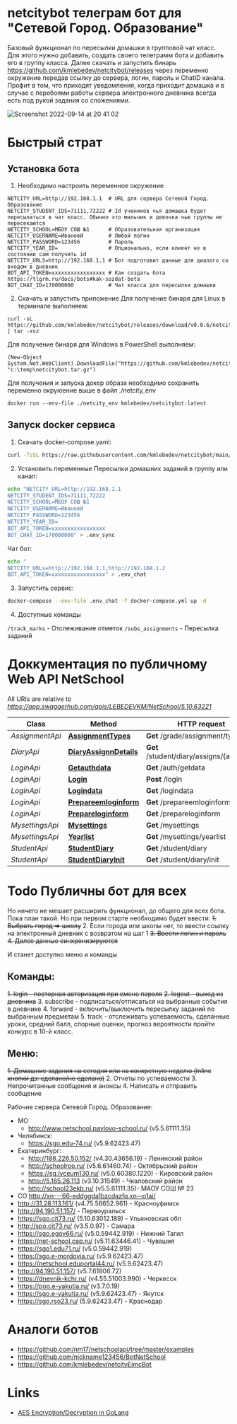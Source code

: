 # netcitybot телеграм бот для "Сетевой Город. Образование"

Базовый функционал по пересылки домашки в групповой чат класс.
Для этого нужно добавить, создать своего телеграмм бота и добавить его в группу класса.
Далее скачать и запустить бинарь https://github.com/kmlebedev/netcitybot/releases через переменно окружение передав ссылку до сервера, логин, пароль и ChatID канала.
Профит в том, что приходят уведомления, когда приходит домашка и в случае с перебоями работы сервера электронного дневника всегда есть под рукой задания со сложениями.

![Screenshot 2022-09-14 at 20 41 02](https://user-images.githubusercontent.com/9497591/190201195-276ee759-4b92-4f5c-bb31-a196b18246a0.png)

# Быстрый страт
## Установка бота
1. Необходимо настроить переменное окружение
```
NETCITY_URL=http://192.168.1.1  # URL для сервера Сетевой Город. Образование
NETCITY_STUDENT_IDS=71111,72222 # Id учеников чья домашка будет пересылаться в чат класс. Обычно это мальчик и девочка чью группы не пересекаются
NETCITY_SCHOOL=МБОУ СОШ №1      # Образовательная организация 
NETCITY_USERNAME=ИвановИ        # Любой логин
NETCITY_PASSWORD=123456         # Пароль
NETCITY_YEAR_ID=                # Опционально, если клиент не в состоянии сам получить id
NETCITY_URLS=http://192.168.1.1 # Бот подготовит данные для диалого со входом в дневник
BOT_API_TOKEN=xxxxxxxxxxxxxxxxx # Как создать бота https://tlgrm.ru/docs/bots#kak-sozdat-bota
BOT_CHAT_ID=170000000           # Чат класса для пересылки домашки                                                
```
2. Скачать и запустить приложение
Для получение бинаря для Linux в терминале выполняем:
```
curl -sL https://github.com/kmlebedev/netcitybot/releases/download/v0.0.6/netcitybot_linux_amd64.tar.gz | tar -xvz
```
Для получение бинаря для Windows в PowerShell выполняем:
```
(New-Object System.Net.WebClient).DownloadFile("https://github.com/kmlebedev/netcitybot/releases/download/v0.0.6/netcitybot_windows_amd64.zip", "c:\temp\netcitybot.tar.gz")
```
Для получения и запуска докер образа необходимо сохранить переменно окруюение выше в файл ./netcity_env
```
docker run --env-file ./netcity_env kmlebedev/netcitybot:latest 
```

## Запуск docker сервиса 
1. Скачать docker-compose.yaml:
```bash
curl -fsSL https://raw.githubusercontent.com/kmlebedev/netcitybot/main/docker/docker-compose.yml -o docker-compose.yml
```
2. Установить переменные
Пересылки домашних заданий в группу или канал:
```bash
echo "NETCITY_URL=http://192.168.1.1
NETCITY_STUDENT_IDS=71111,72222
NETCITY_SCHOOL=МБОУ СОШ №1
NETCITY_USERNAME=ИвановИ
NETCITY_PASSWORD=123456
NETCITY_YEAR_ID=
BOT_API_TOKEN=xxxxxxxxxxxxxxxxx
BOT_CHAT_ID=170000000" > .env_sync
```

Чат бот:
```bash
echo "
NETCITY_URLs=http://192.168.1.1,http://192.168.1.2
BOT_API_TOKEN=xxxxxxxxxxxxxxxxx" > .env_chat
```

3. Запустить сервис:
```bash
docker-compose --env-file .env_chat -f docker-compose.yml up -d
```

4. Доступные команды

`/track_marks`      - Отслеживание отметок
`/subs_assignments` - Пересылка заданий

# Доккументация по публичному Web API NetSchool
All URIs are relative to *https://app.swaggerhub.com/apis/LEBEDEVKM/NetSchool/5.10.63221*

Class | Method                                                                                                                    | HTTP request | Description
------------ |---------------------------------------------------------------------------------------------------------------------------| ------------- | -------------
*AssignmentApi* | [**AssignmentTypes**](https://github.com/kmlebedev/netSchoolWebApi/blob/main/go/docs/AssignmentApi.md#assignmenttypes)    | **Get** /grade/assignment/types |
*DiaryApi* | [**DiaryAssignnDetails**](https://github.com/kmlebedev/netSchoolWebApi/blob/main/go/docs/DiaryApi.md#diaryassignndetails) | **Get** /student/diary/assigns/{assignId} |
*LoginApi* | [**Getauthdata**](https://github.com/kmlebedev/netSchoolWebApi/blob/main/go/docs/LoginApi.md#getauthdata)                 | **Get** /auth/getdata |
*LoginApi* | [**Login**](https://github.com/kmlebedev/netSchoolWebApi/blob/main/go/docs/LoginApi.md#login)                             | **Post** /login |
*LoginApi* | [**Logindata**](https://github.com/kmlebedev/netSchoolWebApi/blob/main/go/docs/LoginApi.md#logindata)                     | **Get** /logindata |
*LoginApi* | [**Prepareemloginform**](https://github.com/kmlebedev/netSchoolWebApi/blob/main/go/docs/LoginApi.md#prepareemloginform)   | **Get** /prepareemloginform |
*LoginApi* | [**Prepareloginform**](https://github.com/kmlebedev/netSchoolWebApi/blob/main/go/docs/LoginApi.md#prepareloginform)       | **Get** /prepareloginform |
*MysettingsApi* | [**Mysettings**](https://github.com/kmlebedev/netSchoolWebApi/blob/main/go/docs/MysettingsApi.md#mysettings)                                          | **Get** /mysettings |
*MysettingsApi* | [**Yearlist**](https://github.com/kmlebedev/netSchoolWebApi/blob/main/go/docs/MysettingsApi.md#yearlist)                                              | **Get** /mysettings/yearlist |
*StudentApi* | [**StudentDiary**](https://github.com/kmlebedev/netSchoolWebApi/blob/main/go/docs/StudentApi.md#studentdiary)                                         | **Get** /student/diary |
*StudentApi* | [**StudentDiaryInit**](https://github.com/kmlebedev/netSchoolWebApi/blob/main/go/docs/StudentApi.md#studentdiaryinit)                                 | **Get** /student/diary/init |

# Todo Публичны бот для всех
Но ничего не мешает расширить функционал, до общего для всех бота.  Пока план такой.
Но при первом старте необходимо будет ввести:
~~1. Выбрать город => школу~~
2. Если города или школы нет, то ввести ссылку на электронный дневник с возвратом на шаг 1
~~3. Ввести логин и пароль~~
~~4. Далее данные синхронизируются~~

И станет доступно меню и команды
## Команды:
~~1. login - повторная авторизация при смене пароля~~
~~2. logout - выход из дневника~~
3. subscribe - подписаться/отписаться на выбранные события в дневнике
4. forward - включить/выключить пересылку заданий по выбранным предметам
5. track - отслеживать успеваемость, сделанные уроки, средний балл, спорные оценки, прогноз вероятности пройти конкурс в 10-й класс.

## Меню:
~~1. Домашние задания на сегодня или на конкретную неделю (inline кнопки дз: сделано/не сделано)~~
2. Отчеты по успеваемости
3. Непрочитанные сообщения и анонсы
4. Написать и отправить сообщение

Рабочие сервера Сетевой Город. Образование:
* МО
  * http://www.netschool.pavlovo-school.ru/  (v5.5.61111.35)
* Челябинск:
  * https://sgo.edu-74.ru/ (v5.9.62423.47)
* Екатеринбург: 
  * http://188.226.50.152/ (v4.30.43656.19) - Ленинский район 
  * http://schoolroo.ru/ (v5.6.61460.74) - Октябрьский район
  * https://sg.lyceum130.ru/ (v5.0.60380.1220) - Кировский район
  * http://5.165.26.113  (v3.10.31549) - Чкаловский район
  * http://school23ekb.ru/ (v5.5.61111.35)- МАОУ СОШ № 23
*  СО http://xn---66-eddggda1bzcdazfq.xn--p1ai/
  * http://31.28.113.161/ (v4.75.56652.961) - Красноуфимск 
  * http://94.190.51.157/ - Первоуральск
* https://sgo.cit73.ru/ (5.10.63012.189) - Ульяновская обл
* http://spo.cit73.ru/ (v3.5.0.97) - Самара 
* https://sgo.egov66.ru/ (v5.0.59442.919) - Нижний Тагил
* https://net-school.cap.ru/ (v5.11.63446.41) - Чувашия
* https://sgo1.edu71.ru/ (v5.0.59442.919)
* https://sgo.e-mordovia.ru/ (v5.9.62423.47)
* https://netschool.eduportal44.ru/ (v5.9.62423.47)
* http://94.190.51.157/ (v5.7.61806.72)
* https://dnevnik-kchr.ru/ (v4.55.51003.990) - Черкесск
* https://poo.e-yakutia.ru/ (v3.7.0.19)
* https://sgo.e-yakutia.ru/ (v5.9.62423.47) - Якутск
* https://sgo.rso23.ru/ (5.9.62423.47) - Краснодар

# Аналоги ботов
* https://github.com/nm17/netschoolapi/tree/master/examples
* https://github.com/nickname123456/BotNetSchool
* https://github.com/kmlebedev/netcityEimcBot

# Links
* [AES Encryption/Decryption in GoLang](https://golangdocs.com/aes-encryption-decryption-in-golang)